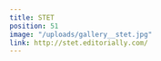 ```yaml
---
title: STET
position: 51
image: "/uploads/gallery__stet.jpg"
link: http://stet.editorially.com/
---
```



